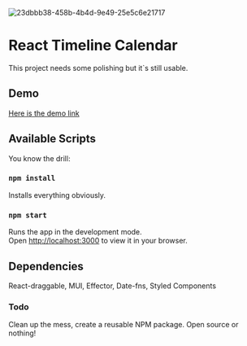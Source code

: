 ![23dbbb38-458b-4b4d-9e49-25e5c6e21717](https://user-images.githubusercontent.com/44131241/192805191-3306e2c8-7031-483f-a671-3d46cce01306.png)

# React Timeline Calendar

This project needs some polishing but it`s still usable.

## Demo

[Here is the demo link](https://react-timeline-calendar.vercel.app)


## Available Scripts

You know the drill:

### `npm install`

Installs everything obviously.

### `npm start`

Runs the app in the development mode.\
Open [http://localhost:3000](http://localhost:3000) to view it in your browser.

## Dependencies

React-draggable, MUI, Effector, Date-fns, Styled Components

### Todo

Clean up the mess, create a reusable NPM package. Open source or nothing!
